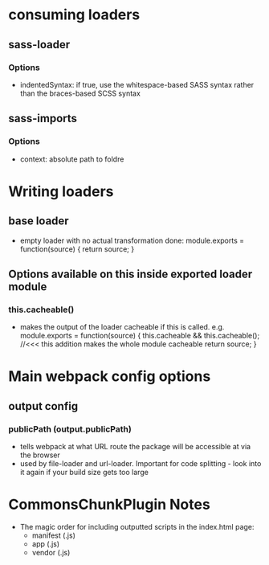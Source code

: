 consuming loaders
=================
sass-loader
-----------
### Options
*   indentedSyntax:    if true, use the whitespace-based SASS syntax rather than the braces-based 
                       SCSS syntax

sass-imports
------------
### Options
*   context: absolute path to foldre


Writing loaders
===============
base loader
-----------
*   empty loader with no actual transformation done:
        module.exports = function(source) {
            return source;
        }

Options available on this inside exported loader module
-------------------------------------------------------
### this.cacheable()
*   makes the output of the loader cacheable if this is called. e.g.
        module.exports = function(source) {
            this.cacheable && this.cacheable(); //<<< this addition makes the whole module cacheable
            return source;
        }

Main webpack config options
===========================
output config
-------------
### publicPath (output.publicPath)
*   tells webpack at what URL route the package will be accessible at via the browser
*   used by file-loader and url-loader. Important for code splitting - look into it again if your 
    build size gets too large

CommonsChunkPlugin Notes
========================
*   The magic order for including outputted scripts in the index.html page:
    *   manifest (.js)
    *   app (.js)
    *   vendor (.js)
